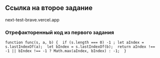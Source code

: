 ## Ссылка на второе задание
next-test-brave.vercel.app

### Отрефакторенный код из первого задания
`function func(s, a, b) { 
    if (s.length === 0) -1 ;
    let aIndex = s.lastIndexOf(a); 
    let bIndex = s.lastIndexOf(b); 
    return aIndex !== -1 || bIndex !== -1 ? Math.max(aIndex, bIndex) : -1; 
}`
